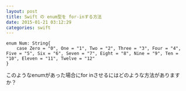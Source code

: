 ```yaml
---
layout: post
title: Swift の enum型を for-inする方法
date: 2015-01-21 03:12:29
categories: swift
---
```

```
enum Num: String{
    case Zero = "0", One = "1", Two = "2", Three = "3", Four = "4", Five = "5", Six = "6", Seven = "7", Eight = "8", Nine = "9", Ten = "10", Eleven = "11", Twelve = "12"
}
```

<p>このようなenumがあった場合にfor inさせるにはどのような方法がありますか？</p>
